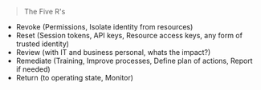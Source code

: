 >  The Five R's

- Revoke (Permissions, Isolate identity from resources)
- Reset (Session tokens, API keys, Resource access keys, any form of trusted identity)
- Review (with IT and business personal, whats the impact?)
- Remediate (Training, Improve processes, Define plan of actions, Report if needed)
- Return (to operating state, Monitor)